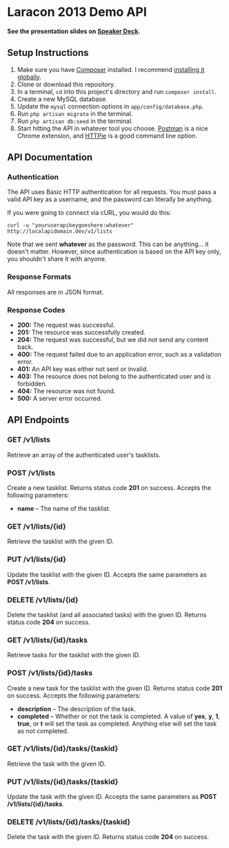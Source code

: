# Laracon 2013 Demo API

**See the presentation slides on [Speaker Deck](https://speakerdeck.com/akuzemchak/simple-api-development-with-laravel).**

## Setup Instructions

1. Make sure you have [Composer](http://getcomposer.org/) installed. I recommend [installing it globally](http://getcomposer.org/doc/00-intro.md#globally).
2. Clone or download this repository.
3. In a terminal, `cd` into this project's directory and run `composer install`.
4. Create a new MySQL database.
5. Update the `mysql` connection options in `app/config/database.php`.
6. Run `php artisan migrate` in the terminal.
7. Run `php artisan db:seed` in the terminal.
8. Start hitting the API in whatever tool you choose. [Postman](https://chrome.google.com/webstore/detail/postman-rest-client/fdmmgilgnpjigdojojpjoooidkmcomcm?utm_source=chrome-ntp-launcher) is a nice Chrome extension, and [HTTPie](https://github.com/jkbr/httpie) is a good command line option.

## API Documentation

### Authentication

The API uses Basic HTTP authentication for all requests. You must pass a valid API key as a username, and the password can literally be anything.

If you were going to connect via cURL, you would do this:

`curl -u "youruserapikeygoeshere:whatever" http://localapidomain.dev/v1/lists`

Note that we sent **whatever** as the password. This can be anything… it doesn't matter. However, since authentication is based on the API key only, you shouldn't share it with anyone.

### Response Formats

All responses are in JSON format.

### Response Codes

* **200:** The request was successful.
* **201:** The resource was successfully created.
* **204:** The request was successful, but we did not send any content back.
* **400:** The request failed due to an application error, such as a validation error.
* **401:** An API key was either not sent or invalid.
* **403:** The resource does not belong to the authenticated user and is forbidden.
* **404:** The resource was not found.
* **500:** A server error occurred.

## API Endpoints

### GET /v1/lists

Retrieve an array of the authenticated user's tasklists.

### POST /v1/lists

Create a new tasklist. Returns status code **201** on success. Accepts the following parameters:

* **name** &ndash; The name of the tasklist.

### GET /v1/lists/{id}

Retrieve the tasklist with the given ID.

### PUT /v1/lists/{id}

Update the tasklist with the given ID. Accepts the same parameters as **POST /v1/lists**.

### DELETE /v1/lists/{id}

Delete the tasklist (and all associated tasks) with the given ID. Returns status code **204** on success.

### GET /v1/lists/{id}/tasks

Retrieve tasks for the tasklist with the given ID.

### POST /v1/lists/{id}/tasks

Create a new task for the tasklist with the given ID. Returns status code **201** on success. Accepts the following parameters:

* **description** &ndash; The description of the task.
* **completed** &ndash; Whether or not the task is completed. A value of **yes**, **y**, **1**, **true**, or **t** will set the task as completed. Anything else will set the task as not completed.

### GET /v1/lists/{id}/tasks/{taskid}

Retrieve the task with the given ID.

### PUT /v1/lists/{id}/tasks/{taskid}

Update the task with the given ID. Accepts the same parameters as **POST /v1/lists/{id}/tasks**.

### DELETE /v1/lists/{id}/tasks/{taskid}

Delete the task with the given ID. Returns status code **204** on success.
